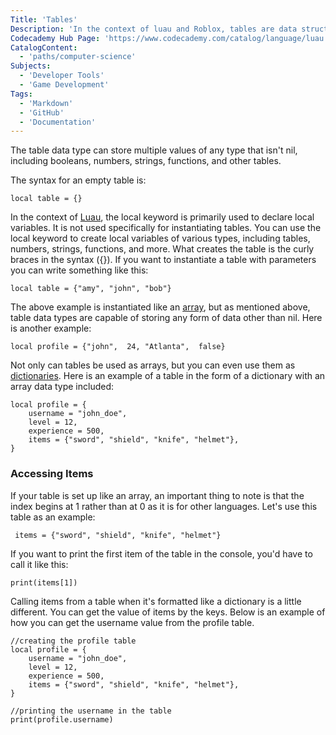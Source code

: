 ```yaml
---
Title: 'Tables'
Description: 'In the context of luau and Roblox, tables are data structures that are capable of storing values of any type other than nil.'
Codecademy Hub Page: 'https://www.codecademy.com/catalog/language/luau'
CatalogContent:
  - 'paths/computer-science'
Subjects:
  - 'Developer Tools'
  - 'Game Development'
Tags:
  - 'Markdown'
  - 'GitHub'
  - 'Documentation'
---
```


The table data type can store multiple values of any type that isn't nil, including booleans, numbers, strings, functions, and other tables.

The syntax for an empty table is:

```
local table = {}
```

In the context of [Luau](https://www.codecademy.com/resources/docs/luau), the local keyword is primarily used to declare local variables. It is not used specifically for instantiating tables. You can use the local keyword to create local variables of various types, including tables, numbers, strings, functions, and more. What creates the table is the curly braces in the syntax ({}). If you want to instantiate a table with parameters you can write something like this:

```
local table = {"amy", "john", "bob"} 
```

The above example is instantiated like an [array](https://www.codecademy.com/resources/docs/javascript/arrays), but as mentioned above, table data types are capable of storing any form of data other than nil. Here is another example:

```
local profile = {"john",  24, "Atlanta",  false}
```

Not only can tables be used as arrays, but you can even use them as [dictionaries](https://www.codecademy.com/resources/docs/python/dictionaries). Here is an example of a table in the form of a dictionary with an array data type included:

```
local profile = {
    username = "john_doe",
    level = 12,
    experience = 500,
    items = {"sword", "shield", "knife", "helmet"},
}
```


### Accessing Items


If your table is set up like an array, an important thing to note is that the index begins at 1 rather than at 0 as it is for other languages. Let's use this table as an example:

```
 items = {"sword", "shield", "knife", "helmet"}
```

If you want to print the first item of the table in the console, you'd have to call it like this:

```
print(items[1])
```

Calling items from a table when it's formatted like a dictionary is a little different. You can get the value of items by the keys. Below is an example of how you can get the username value from the profile table.

```
//creating the profile table
local profile = {
    username = "john_doe",
    level = 12,
    experience = 500,
    items = {"sword", "shield", "knife", "helmet"},
}

//printing the username in the table 
print(profile.username)
```